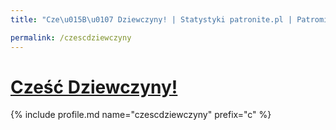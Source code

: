 ```yaml
---
title: "Cze\u015B\u0107 Dziewczyny! | Statystyki patronite.pl | Patromierz"

permalink: /czescdziewczyny
---
```


# [Cześć Dziewczyny!](https://patronite.pl/czescdziewczyny)

{% include profile.md name="czescdziewczyny" prefix="c" %}
